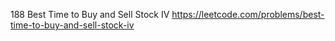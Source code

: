 188 Best Time to Buy and Sell Stock IV https://leetcode.com/problems/best-time-to-buy-and-sell-stock-iv